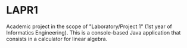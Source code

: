 LAPR1
=====

Academic project in the scope of "Laboratory/Project 1" (1st year of Informatics Engineering). This is a console-based Java application that consists in a calculator for linear algebra.

